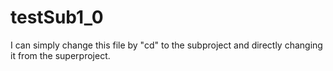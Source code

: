# testSub1_0

I can simply change this file by "cd" to the subproject and directly changing it from the superproject.
